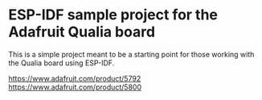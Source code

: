 # ESP-IDF sample project for the Adafruit Qualia board

This is a simple project meant to be a starting point for those working with the Qualia board using ESP-IDF.

https://www.adafruit.com/product/5792
https://www.adafruit.com/product/5800
